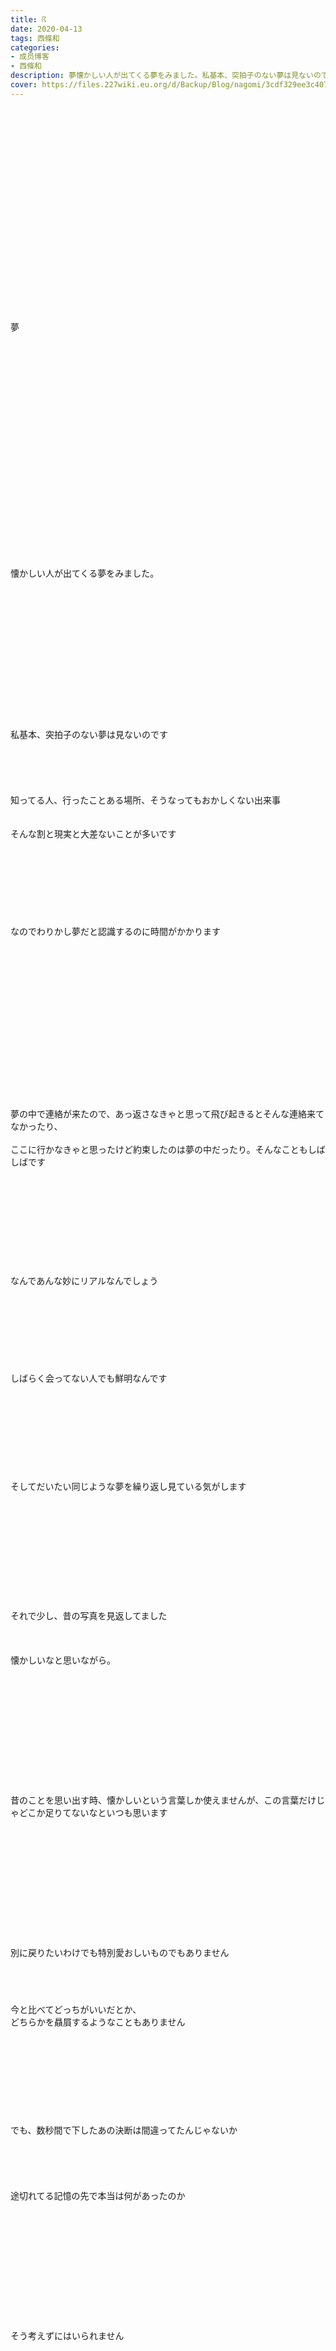```yaml
---
title: ☈
date: 2020-04-13
tags: 西條和
categories: 
- 成员博客
- 西條和
description: 夢懐かしい人が出てくる夢をみました。私基本、突拍子のない夢は見ないのです...
cover: https://files.227wiki.eu.org/d/Backup/Blog/nagomi/3cdf329ee3c40728aebfacd4e16f2.jpg 
---
```

<div class="blog_detail__main">
        ﻿<br/>
<br/>
<br/>
<br/>
<br/>
<br/>
<br/>
<br/>
<br/>
<br/>
<br/>
<br/>
<br/>
<br/>
<br/>
<br/>
<br/>
<br/>
<br/>
<br/>
夢<br/>
<br/>
<br/>
<br/>
<br/>
<br/>
<br/>
<br/>
<br/>
<br/>
<br/>
<br/>
<br/>
<br/>
<br/>
<br/>
<br/>
<br/>
<br/>
<br/>
<br/>
<br/>
<br/>
懐かしい人が出てくる夢をみました。<br/>
<br/>
<br/>
<br/>
<br/>
<br/>
<br/>
<br/>
<br/>
<br/>
<br/>
<br/>
<br/>
<br/>
<br/>
私基本、突拍子のない夢は見ないのです<br/>
<br/>
<br/>
<br/>
<br/>
<br/>
知ってる人、行ったことある場所、そうなってもおかしくない出来事<br/>
<br/>
<br/>
そんな割と現実と大差ないことが多いです<br/>
<br/>
<br/>
<br/>
<br/>
<br/>
<br/>
<br/>
<br/>
なのでわりかし夢だと認識するのに時間がかかります<br/>
<br/>
<br/>
<br/>
<br/>
<br/>
<br/>
<br/>
<br/>
<br/>
<br/>
<br/>
<br/>
<br/>
<br/>
<br/>
<br/>
夢の中で連絡が来たので、あっ返さなきゃと思って飛び起きるとそんな連絡来てなかったり、<br/>
<br/>
ここに行かなきゃと思ったけど約束したのは夢の中だったり。そんなこともしばしばです<br/>
<br/>
<br/>
<br/>
<br/>
<br/>
<br/>
<br/>
<br/>
<br/>
<br/>
なんであんな妙にリアルなんでしょう<br/>
<br/>
<br/>
<br/>
<br/>
<br/>
<br/>
<br/>
<br/>
しばらく会ってない人でも鮮明なんです<br/>
<br/>
<br/>
<br/>
<br/>
<br/>
<br/>
<br/>
<br/>
<br/>
そしてだいたい同じような夢を繰り返し見ている気がします<br/>
<br/>
<br/>
<br/>
<br/>
<br/>
<br/>
<br/>
<br/>
<br/>
<br/>
<br/>
それで少し、昔の写真を見返してました<br/>
<br/>
<br/>
<br/>
懐かしいなと思いながら。<br/>
<br/>
<br/>
<br/>
<br/>
<br/>
<br/>
<br/>
<br/>
<br/>
<br/>
<br/>
<br/>
昔のことを思い出す時、懐かしいという言葉しか使えませんが、この言葉だけじゃどこか足りてないなといつも思います<br/>
<br/>
<br/>
<br/>
<br/>
<br/>
<br/>
<br/>
<br/>
<br/>
<br/>
<br/>
<br/>
別に戻りたいわけでも特別愛おしいものでもありません<br/>
　　　　　　<br/>
<br/>
<br/>
<br/>
今と比べてどっちがいいだとか、　<br/>
どちらかを贔屓するようなこともありません<br/>
<br/>
<br/>
<br/>
<br/>
<br/>
<br/>
<br/>
<br/>
<br/>
でも、数秒間で下したあの決断は間違ってたんじゃないか<br/>
<br/>
<br/>
<br/>
<br/>
<br/>
途切れてる記憶の先で本当は何があったのか<br/>
<br/>
<br/>
<br/>
<br/>
<br/>
<br/>
<br/>
<br/>
<br/>
<br/>
<br/>
<br/>
そう考えずにはいられません<br/>
<br/>
<br/>
<br/>
<br/>
<br/>
<br/>
<br/>
<br/>
<br/>
<br/>
<br/>
<br/>
忘れた方が幸せなのか思い出すことで救われる何かがあるのか<br/>
<br/>
<br/>
<br/>
<br/>
<br/>
<br/>
<br/>
<br/>
<br/>
<br/>
<br/>
<br/>
<br/>
<br/>
<br/>
ただもう捨てれない事実が、いつもどこかに刺さっています<br/>
<br/>
<br/>
<br/>
<br/>
<br/>
<br/>
<br/>
<br/>
<br/>
<br/>
<br/>
<br/>
懐かしいは苦しい<br/>
<br/>
<br/>
<br/>
<br/>
<br/>
<br/>
<br/>
<br/>
<br/>
<br/>
<br/>
<br/>
<br/>
<br/>
<br/>
<br/>
<br/>
<img src="https://files.227wiki.eu.org/d/Backup/Blog/nagomi/3cdf329ee3c40728aebfacd4e16f2.jpg"><br/>
<br/>
<br/>
<br/>
ふぁい<br/>
<br/>
<br/>
<br/>
<br/>
<br/>
<br/>
<br/>
<br/>
プラスアルファ第２巻が発売されたようです！<br/>
<br/>
<br/>
<br/>
<br/>
<br/>
<br/>
<br/>
<br/>
<br/>
<br/>
<br/>
２巻も発売されるなんて思ってなかったのでびっくり<br/>
<br/>
<br/>
<br/>
<br/>
<br/>
<br/>
こちらなんだかサイン入りポスターが当たったり<br/>
<br/>
アニメイト様だとオリジナルイラストボードがもらえたりするようです！<br/>
<br/>
<br/>
たぶん。<br/>
<br/>
<br/>
<br/>
<br/>
<br/>
<br/>
<br/>
<br/>
<br/>
なのでよければせび。<br/>
<br/>
<br/>
<br/>
<br/>
<br/>
<br/>
<br/>
<br/>
<br/>
<br/>
アニメは終わりましたが計算中やこのマンガを通して楽しんでいただけたら嬉しいです。<br/>
<br/>
<br/>
<br/>
<br/>
<br/>
<br/>
<br/>
<br/>
<br/>
<br/>
<br/>
<br/>
<br/>
<br/>
<br/>
<br/>
<br/>
<br/>
<br/>
<br/>
<br/>
<br/>
<br/>
<br/>
<br/>
<br/>
<br/>
<br/>
<br/>
あっそういえば！<br/>
<br/>
<br/>
<br/>
<br/>
<br/>
<br/>
<br/>
<br/>
<br/>
<br/>
<br/>
<br/>
<br/>
<br/>
<br/>
<br/>
お母さんから私がペットボトルを開けれないところの動画がアップされてたと聞きましたが、<br/>
あれひとつ言い訳をさせてくださいっ<br/>
<br/>
<br/>
<br/>
<br/>
<br/>
<br/>
いつもあんなに開けれないわけじゃないんです、。！<br/>
<br/>
<br/>
<br/>
<br/>
<br/>
<br/>
<br/>
<br/>
<br/>
<br/>
普段お水を飲まないので、水のペットボトルとはちと相性が悪いだけなんです！ほんとにっ<br/>
<br/>
<br/>
<br/>
<br/>
<br/>
<br/>
ジュースはいつも開けてるんですよ…！じぶんで！<br/>
<br/>
<br/>
<br/>
<br/>
<br/>
<br/>
<br/>
<br/>
<br/>
<br/>
<br/>
<br/>
<br/>
<br/>
<br/>
<br/>
炭酸ジュースとかむしろ得意ですもん<br/>
<br/>
<br/>
<br/>
<br/>
<br/>
<br/>
<br/>
うん。<br/>
<br/>
<br/>
<br/>
<br/>
<br/>
<br/>
そんだけです。<br/>
<br/>
<br/>
<br/>
<br/>
<br/>
<br/>
<br/>
<br/>
はい。<br/>
<br/>
<br/>
<br/>
<br/>
<br/>
<br/>
<br/>
<br/>
<br/>
<br/>
<br/>
<br/>
<br/>
<br/>
<br/>
<br/>
<br/>
おしまい。
<!--twitter-->

<!--//twitter-->
</img></div>